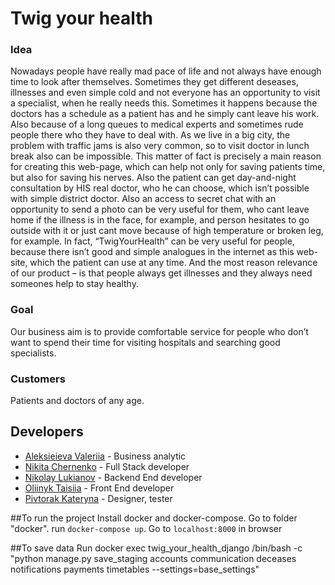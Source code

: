 # Twig your health 
### Idea
Nowadays people have really mad pace of life and not always have enough time to look after themselves. 
Sometimes they get different deseases, illnesses and even simple cold  and not everyone has an opportunity 
to visit a specialist, when he really needs this. Sometimes it happens because the doctors has 
a schedule as a patient has and he simply cant leave his work. Also because of a long queues
to medical experts and sometimes rude people there who they have to deal with. As we live in a big city, 
the problem with traffic jams is also very common, so to visit doctor in lunch break also can be impossible.
This matter of fact is precisely a main reason for creating this web-page, 
which can help not only for saving patients time, but also for saving his nerves. 
Also the patient  can get day-and-night consultation by HIS real doctor, who he can choose, 
which isn’t possible with simple district doctor. Also an access to secret chat with an opportunity
to send a photo can be very useful for them, who cant leave home if the illness is in the face, 
for example, and person hesitates to go outside with it or just cant move because of high temperature
or broken leg, for example. In fact, “TwigYourHealth” can be very useful for people, because there isn’t good 
and simple analogues in the internet as this web-site, which the patient can use at any time.
And the most reason relevance of our product – is that people always get illnesses and they always
need someones help to stay healthy. 
### Goal
Our business aim is to provide comfortable service for people 
who don’t want to spend their time for visiting hospitals and searching good specialists.
### Customers
Patients and doctors of any age.
## Developers
* [Aleksieieva Valeriia](https://github.com/Lerika011) - Business analytic
* [Nikita Chernenko](https://github.com/marakaci) - Full Stack developer
* [Nikolay Lukianov](https://github.com/nicklukk) - Backend End developer
* [Oliinyk Taisiia](https://github.com/Taya27) - Front End developer
* [Pivtorak Kateryna](https://github.com/KatyaKrasavchik) - Designer, tester


##To run the project
Install docker and docker-compose.
Go to folder "docker".
run `docker-compose up`.
Go to `localhost:8000` in browser

##To save data
Run 
docker exec twig_your_health_django /bin/bash -c "python manage.py save_staging accounts communication deceases notifications payments timetables --settings=base_settings"
